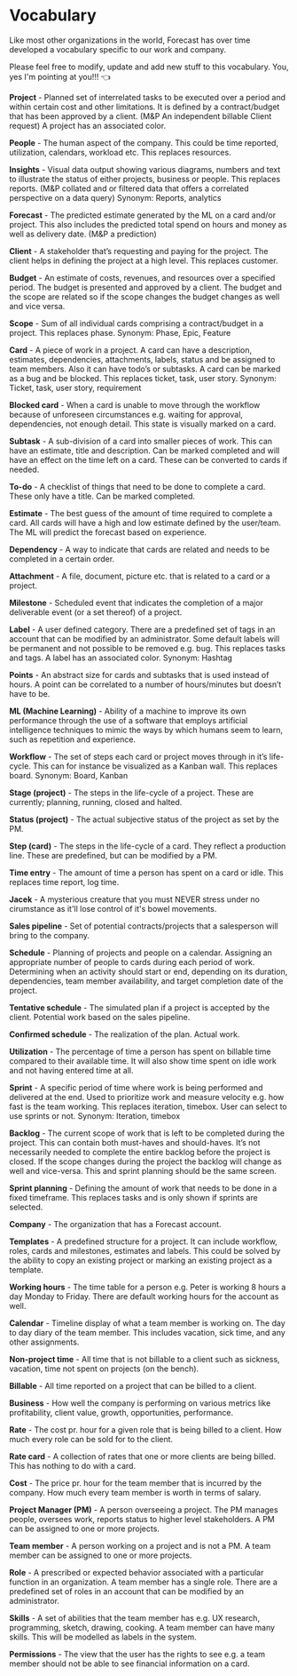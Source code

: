 # Vocabulary

Like most other organizations in the world, Forecast has over time developed a vocabulary specific to our work and company.

Please feel free to modify, update and add new stuff to this vocabulary. You, yes I'm pointing at you!!! :point_left:

**Project** - Planned set of interrelated tasks to be executed over a period and within certain cost and other limitations. It is defined by a contract/budget that has been approved by a client. (M&P An independent billable Client request) A project has an associated color.

**People** - The human aspect of the company. This could be time reported, utilization, calendars, workload etc.
This replaces resources.

**Insights** - Visual data output showing various diagrams, numbers and text to illustrate the status of either projects, business or people.
This replaces reports. (M&P collated and or filtered data that offers a correlated perspective on a data query)
Synonym: Reports, analytics

**Forecast** - The predicted estimate generated by the ML on a card and/or project. This also includes the predicted total spend on hours and money as well as delivery date. (M&P a prediction)

**Client** - A stakeholder that’s requesting and paying for the project. The client helps in defining the project at a high level. 
This replaces customer.

**Budget** - An estimate of costs, revenues, and resources over a specified period. The budget is presented and approved by a client. The budget and the scope are related so if the scope changes the budget changes as well and vice versa.

**Scope** - Sum of all individual cards comprising a contract/budget in a project.
This replaces phase.
Synonym: Phase, Epic, Feature

**Card** - A piece of work in a project. A card can have a description, estimates, dependencies, attachments, labels, status and be assigned to team members. Also it can have todo’s or subtasks. A card can be marked as a bug and be blocked.
This replaces ticket, task, user story.
Synonym: Ticket, task, user story, requirement

**Blocked card** - When a card is unable to move through the workflow because of unforeseen circumstances e.g. waiting for approval, dependencies, not enough detail.
This state is visually marked on a card.

**Subtask** - A sub-division of a card into smaller pieces of work. This can have an estimate, title and description. Can be marked completed and will have an effect on the time left on a card.
These can be converted to cards if needed.

**To-do** - A checklist of things that need to be done to complete a card. These only have a title. Can be marked completed.

**Estimate** - The best guess of the amount of time required to complete a card. All cards will have a high and low estimate defined by the user/team. The ML will predict the forecast based on experience.

**Dependency** - A way to indicate that cards are related and needs to be completed in a certain order.

**Attachment** - A file, document, picture etc. that is related to a card or a project.

**Milestone** - Scheduled event that indicates the completion of a major deliverable event (or a set thereof) of a project.

**Label** - A user defined category. There are a predefined set of tags in an account that can be modified by an administrator. Some default labels will be permanent and not possible to be removed e.g. bug.
This replaces tasks and tags. A label has an associated color.
Synonym: Hashtag

**Points** - An abstract size for cards and subtasks that is used instead of hours. A point can be correlated to a number of hours/minutes but doesn’t have to be.

**ML (Machine Learning)** - Ability of a machine to improve its own performance through the use of a software that employs artificial intelligence techniques to mimic the ways by which humans seem to learn, such as repetition and experience.

**Workflow** - The set of steps each card or project moves through in it’s life-cycle. This can for instance be visualized as a Kanban wall.
This replaces board.
Synonym: Board, Kanban

**Stage (project)** - The steps in the life-cycle of a project.
These are currently; planning, running, closed and halted.

**Status (project)** - The actual subjective status of the project as set by the PM.

**Step (card)** - The steps in the life-cycle of a card. They reflect a production line.
These are predefined, but can be modified by a PM.

**Time entry** - The amount of time a person has spent on a card or idle.
This replaces time report, log time.

**Jacek** - A mysterious creature that you must NEVER stress under no cirumstance as it'll lose control of it's bowel movements.

**Sales pipeline** - Set of potential contracts/projects that a salesperson will bring to the company.

**Schedule** - Planning of projects and people on a calendar. 
Assigning an appropriate number of people to cards during each period of work.
Determining when an activity should start or end, depending on its duration, dependencies, team member availability, and target completion date of the project.

**Tentative schedule** - The simulated plan if a project is accepted by the client. Potential work based on the sales pipeline.

**Confirmed schedule** - The realization of the plan. Actual work.

**Utilization** - The percentage of time a person has spent on billable time compared to their available time. It will also show time spent on idle work and not having entered time at all.

**Sprint** - A specific period of time where work is being performed and delivered at the end. Used to prioritize work and measure velocity e.g. how fast is the team working.
This replaces iteration, timebox. User can select to use sprints or not.
Synonym: Iteration, timebox

**Backlog** - The current scope of work that is left to be completed during the project. This can contain both must-haves and should-haves. It’s not necessarily needed to complete the entire backlog before the project is closed. If the scope changes during the project the backlog will change as well and vice-versa.
This and sprint planning should be the same screen.

**Sprint planning** - Defining the amount of work that needs to be done in a fixed timeframe.
This replaces tasks and is only shown if sprints are selected.

**Company** - The organization that has a Forecast account.

**Templates** - A predefined structure for a project. It can include workflow, roles, cards and milestones, estimates and labels.
This could be solved by the ability to copy an existing project or marking an existing project as a template.

**Working hours** - The time table for a person e.g. Peter is working 8 hours a day Monday to Friday. There are default working hours for the account as well.

**Calendar** - Timeline display of what a team member is working on. The day to day diary of the team member. This includes vacation, sick time, and any other assignments.

**Non-project time** - All time that is not billable to a client such as sickness, vacation, time not spent on projects (on the bench).

**Billable** - All time reported on a project that can be billed to a client.

**Business** - How well the company is performing on various metrics like profitability, client value, growth, opportunities, performance.

**Rate** - The cost pr. hour for a given role that is being billed to a client. How much every role can be sold for to the client.

**Rate card** - A collection of rates that one or more clients are being billed.
This has nothing to do with a card.

**Cost** - The price pr. hour for the team member that is incurred by the company. How much every team member is worth in terms of salary.

**Project Manager (PM)** - A person overseeing a project. The PM manages people, oversees work, reports status to higher level stakeholders. A PM can be assigned to one or more projects.

**Team member** - A person working on a project and is not a PM. A team member can be assigned to one or more projects.

**Role** - A prescribed or expected behavior associated with a particular function in an organization. A team member has a single role. There are a predefined set of roles in an account that can be modified by an administrator.

**Skills** - A set of abilities that the team member has e.g. UX research, programming, sketch, drawing, cooking. A team member can have many skills. 
This will be modelled as labels in the system.

**Permissions** - The view that the user has the rights to see e.g. a team member should not be able to see financial information on a card.